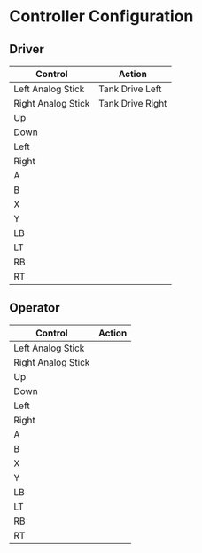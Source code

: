 # Controller Configuration

## Driver

| Control | Action |
| --- | --- |
| Left Analog Stick  | Tank Drive Left  |
| Right Analog Stick | Tank Drive Right |
| Up | |
| Down | |
| Left | |
| Right | |
| A | |
| B | |
| X | |
| Y | |
| LB | |
| LT | |
| RB | |
| RT | |

## Operator

| Control | Action |
| --- | --- | 
| Left Analog Stick  |  |
| Right Analog Stick |  |
| Up | |
| Down | |
| Left | |
| Right | |
| A | |
| B | |
| X | |
| Y | |
| LB | |
| LT | |
| RB | |
| RT | |
